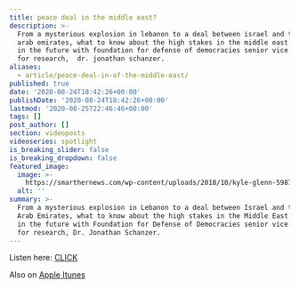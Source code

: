 ```yaml
---
title: peace deal in the middle east?
description: >-
  From a mysterious explosion in lebanon to a deal between israel and the united
  arab emirates, what to know about the high stakes in the middle east now and
  in the future with foundation for defense of democracies senior vice president
  for research,  dr. jonathan schanzer.
aliases:
  - article/peace-deal-in-of-the-middle-east/
published: true
date: '2020-08-24T18:42:26+00:00'
publishDate: '2020-08-24T18:42:26+00:00'
lastmod: '2020-08-25T22:46:46+00:00'
tags: []
post_author: []
section: videoposts
videoseries: spotlight
is_breaking_slider: false
is_breaking_dropdown: false
featured_image:
  image: >-
    https://smarthernews.com/wp-content/uploads/2018/10/kyle-glenn-598701-unsplash-min-scaled.jpg
  alt: ''
summary: >-
  From a mysterious explosion in Lebanon to a deal between Israel and the United
  Arab Emirates, what to know about the high stakes in the Middle East now and
  in the future with Foundation for Defense of Democracies senior vice president
  for research, Dr. Jonathan Schanzer.
---
```

Listen here: [CLICK](\"https://smarthernews.libsyn.com/peace-deal-in-of-the-middle-east\")

Also on [Apple Itunes](\"https://podcasts.apple.com/us/podcast/peace-deal-in-of-the-middle-east/id1395519638?i=1000489039073\")